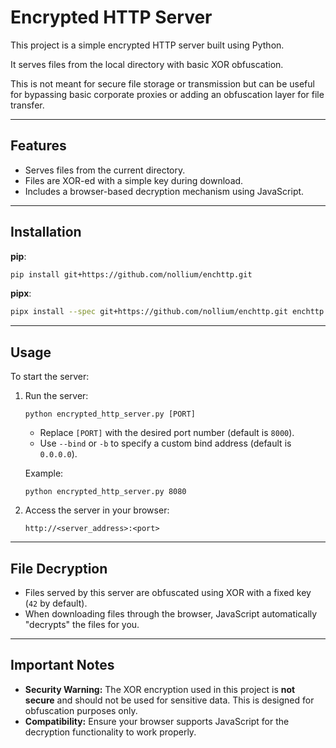 # Encrypted HTTP Server

This project is a simple encrypted HTTP server built using Python. 

It serves files from the local directory with basic XOR obfuscation. 

This is not meant for secure file storage or transmission but can be useful for bypassing basic corporate proxies or adding an obfuscation layer for file transfer.

---

## Features
- Serves files from the current directory.
- Files are XOR-ed with a simple key during download.
- Includes a browser-based decryption mechanism using JavaScript.

---

## Installation

**pip**:
```sh
pip install git+https://github.com/nollium/enchttp.git
```

**pipx**:
```sh
pipx install --spec git+https://github.com/nollium/enchttp.git enchttp
```

---

## Usage

To start the server:

1. Run the server:
   ```
   python encrypted_http_server.py [PORT]
   ```
   - Replace `[PORT]` with the desired port number (default is `8000`).
   - Use `--bind` or `-b` to specify a custom bind address (default is `0.0.0.0`).

   Example:
   ```
   python encrypted_http_server.py 8080
   ```

2. Access the server in your browser:
   ```
   http://<server_address>:<port>
   ```

---

## File Decryption

- Files served by this server are obfuscated using XOR with a fixed key (`42` by default).
- When downloading files through the browser, JavaScript automatically "decrypts" the files for you.

---

## Important Notes

- **Security Warning:** The XOR encryption used in this project is **not secure** and should not be used for sensitive data. This is designed for obfuscation purposes only.
- **Compatibility:** Ensure your browser supports JavaScript for the decryption functionality to work properly.
